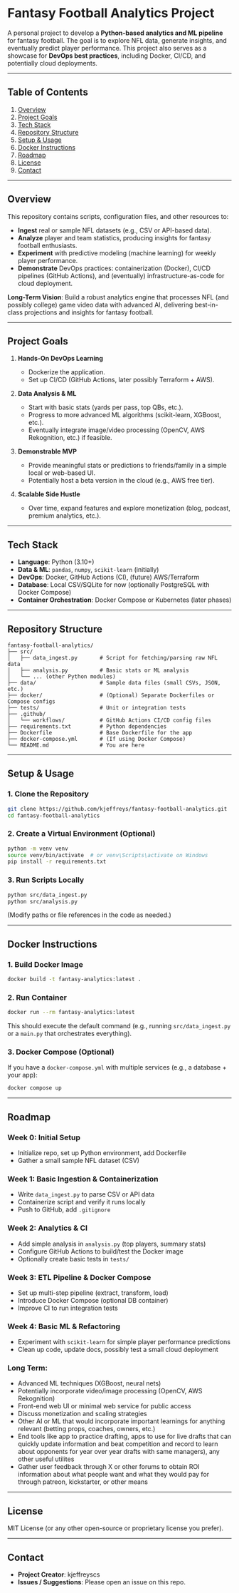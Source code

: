 
# Fantasy Football Analytics Project

A personal project to develop a **Python-based analytics and ML pipeline** for fantasy football. The goal is to explore NFL data, generate insights, and eventually predict player performance. This project also serves as a showcase for **DevOps best practices**, including Docker, CI/CD, and potentially cloud deployments.

---

## Table of Contents

1. [Overview](#overview)  
2. [Project Goals](#project-goals)  
3. [Tech Stack](#tech-stack)  
4. [Repository Structure](#repository-structure)  
5. [Setup & Usage](#setup--usage)  
6. [Docker Instructions](#docker-instructions)  
7. [Roadmap](#roadmap)  
8. [License](#license)  
9. [Contact](#contact)

---

## Overview

This repository contains scripts, configuration files, and other resources to:

- **Ingest** real or sample NFL datasets (e.g., CSV or API-based data).  
- **Analyze** player and team statistics, producing insights for fantasy football enthusiasts.  
- **Experiment** with predictive modeling (machine learning) for weekly player performance.  
- **Demonstrate** DevOps practices: containerization (Docker), CI/CD pipelines (GitHub Actions), and (eventually) infrastructure-as-code for cloud deployment.

**Long-Term Vision**: Build a robust analytics engine that processes NFL (and possibly college) game video data with advanced AI, delivering best-in-class projections and insights for fantasy football.

---

## Project Goals

1. **Hands-On DevOps Learning**  
   - Dockerize the application.  
   - Set up CI/CD (GitHub Actions, later possibly Terraform + AWS).

2. **Data Analysis & ML**  
   - Start with basic stats (yards per pass, top QBs, etc.).  
   - Progress to more advanced ML algorithms (scikit-learn, XGBoost, etc.).  
   - Eventually integrate image/video processing (OpenCV, AWS Rekognition, etc.) if feasible.

3. **Demonstrable MVP**  
   - Provide meaningful stats or predictions to friends/family in a simple local or web-based UI.  
   - Potentially host a beta version in the cloud (e.g., AWS free tier).

4. **Scalable Side Hustle**  
   - Over time, expand features and explore monetization (blog, podcast, premium analytics, etc.).

---

## Tech Stack

- **Language**: Python (3.10+)  
- **Data & ML**: `pandas`, `numpy`, `scikit-learn` (initially)  
- **DevOps**: Docker, GitHub Actions (CI), (future) AWS/Terraform  
- **Database**: Local CSV/SQLite for now (optionally PostgreSQL with Docker Compose)  
- **Container Orchestration**: Docker Compose or Kubernetes (later phases)

---

## Repository Structure

```
fantasy-football-analytics/
├── src/
│   ├── data_ingest.py       # Script for fetching/parsing raw NFL data
│   ├── analysis.py          # Basic stats or ML analysis
│   └── ... (other Python modules)
├── data/                    # Sample data files (small CSVs, JSON, etc.)
├── docker/                  # (Optional) Separate Dockerfiles or Compose configs
├── tests/                   # Unit or integration tests
├── .github/
│   └── workflows/           # GitHub Actions CI/CD config files
├── requirements.txt         # Python dependencies
├── Dockerfile               # Base Dockerfile for the app
├── docker-compose.yml       # (If using Docker Compose)
└── README.md                # You are here
```

---

## Setup & Usage

### 1. Clone the Repository

```bash
git clone https://github.com/kjeffreys/fantasy-football-analytics.git
cd fantasy-football-analytics
```

### 2. Create a Virtual Environment (Optional)

```bash
python -m venv venv
source venv/bin/activate  # or venv\Scripts\activate on Windows
pip install -r requirements.txt
```

### 3. Run Scripts Locally

```bash
python src/data_ingest.py
python src/analysis.py
```

(Modify paths or file references in the code as needed.)

---

## Docker Instructions

### 1. Build Docker Image

```bash
docker build -t fantasy-analytics:latest .
```

### 2. Run Container

```bash
docker run --rm fantasy-analytics:latest
```

This should execute the default command (e.g., running `src/data_ingest.py` or a `main.py` that orchestrates everything).

### 3. Docker Compose (Optional)

If you have a `docker-compose.yml` with multiple services (e.g., a database + your app):

```bash
docker compose up
```

---

## Roadmap

### Week 0: Initial Setup
- Initialize repo, set up Python environment, add Dockerfile
- Gather a small sample NFL dataset (CSV)

### Week 1: Basic Ingestion & Containerization
- Write `data_ingest.py` to parse CSV or API data
- Containerize script and verify it runs locally
- Push to GitHub, add `.gitignore`

### Week 2: Analytics & CI
- Add simple analysis in `analysis.py` (top players, summary stats)
- Configure GitHub Actions to build/test the Docker image
- Optionally create basic tests in `tests/`

### Week 3: ETL Pipeline & Docker Compose
- Set up multi-step pipeline (extract, transform, load)
- Introduce Docker Compose (optional DB container)
- Improve CI to run integration tests

### Week 4: Basic ML & Refactoring
- Experiment with `scikit-learn` for simple player performance predictions
- Clean up code, update docs, possibly test a small cloud deployment

### Long Term:
- Advanced ML techniques (XGBoost, neural nets)
- Potentially incorporate video/image processing (OpenCV, AWS Rekognition)
- Front-end web UI or minimal web service for public access
- Discuss monetization and scaling strategies
- Other AI or ML that would incorporate important learnings for anything relevant (betting props, coaches, owners, etc.)
- End tools like app to practice drafting, apps to use for live drafts that can quickly update information and beat competition and record to learn about opponents for year over year drafts with same managers), any other useful utilites
- Gather user feedback through X or other forums to obtain ROI information about what people want and what they would pay for through patreon, kickstarter, or other means

---

## License

MIT License (or any other open-source or proprietary license you prefer).

---

## Contact

- **Project Creator**: kjeffreyscs
- **Issues / Suggestions**: Please open an issue on this repo.
